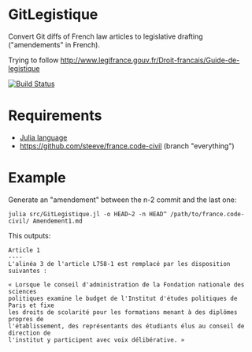 # GitLegistique

Convert Git diffs of French law articles to legislative drafting ("amendements" in French).

Trying to follow http://www.legifrance.gouv.fr/Droit-francais/Guide-de-legistique

[![Build Status](https://travis-ci.org/etalab/GitLegistique.jl.svg?branch=master)](https://travis-ci.org/etalab/GitLegistique.jl)

# Requirements

- [Julia language](http://julialang.org/)
- https://github.com/steeve/france.code-civil (branch "everything")

# Example

Generate an "amendement" between the n-2 commit and the last one:

    julia src/GitLegistique.jl -o HEAD~2 -n HEAD^ /path/to/france.code-civil/ Amendement1.md

This outputs:

```
Article 1
----
L'alinéa 3 de l'article L758-1 est remplacé par les disposition suivantes :

« Lorsque le conseil d'administration de la Fondation nationale des sciences
politiques examine le budget de l'Institut d'études politiques de Paris et fixe
les droits de scolarité pour les formations menant à des diplômes propres de
l'établissement, des représentants des étudiants élus au conseil de direction de
l'institut y participent avec voix délibérative. »
```
